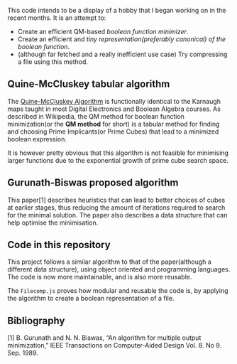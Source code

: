 This code intends to be a display of a hobby that I began working on in the recent months. It is an attempt to:
+ Create an efficient QM-based *boolean function minimizer*.
+ Create an efficient and *tiny representation(preferably canonical) of the boolean function*.
+ (although far fetched and a really inefficient use case) Try compressing a file using this method.

## Quine-McCluskey tabular algorithm

The [Quine-McCluskey Algorithm](https://en.wikipedia.org/wiki/Quine–McCluskey_algorithm) is functionally identical to the Karnaugh maps taught in most Digital Electronics and Boolean Algebra courses. As described in Wikipedia, the QM method for boolean function minimization(or the **QM method** for short) is a tabular method for finding and choosing Prime Implicants(or Prime Cubes) that lead to a minimized boolean expression.

It is however pretty obvious that this algorithm is not feasible for minimising larger functions due to the exponential growth of prime cube search space.

## Gurunath-Biswas proposed algorithm

This paper[1] describes heuristics that can lead to better choices of cubes at earlier stages, thus reducing the amount of iterations required to search for the minimal solution. The paper also describes a data structure that can help optimise the minimisation.

## Code in this repository

This project follows a similar algorithm to that of the paper(although a different data structure), using object oriented and programming languages. The code is now more maintainable, and is also more reusable. 

The `Filecomp.js` proves how modular and reusable the code is, by applying the algorithm to create a boolean representation of a file.

## Bibliography

[1] B. Gurunath and N. N. Biswas, “An algorithm for multiple output minimization,” IEEE Transactions on Computer-Aided Design Vol. 8. No 9. Sep. 1989.